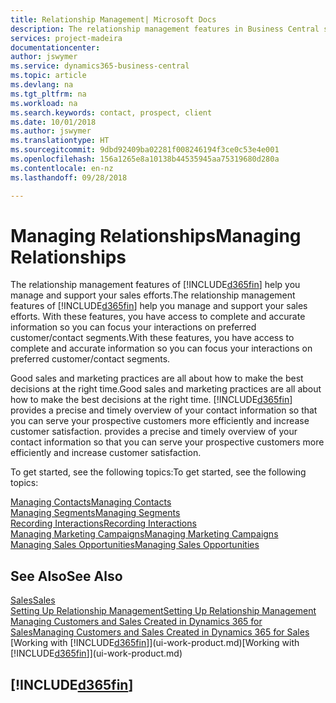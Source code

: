 ```yaml
---
title: Relationship Management| Microsoft Docs
description: The relationship management features in Business Central support your sales efforts and let you access information about contacts and prospects so you can serve customers efficiently.
services: project-madeira
documentationcenter: 
author: jswymer
ms.service: dynamics365-business-central
ms.topic: article
ms.devlang: na
ms.tgt_pltfrm: na
ms.workload: na
ms.search.keywords: contact, prospect, client
ms.date: 10/01/2018
ms.author: jswymer
ms.translationtype: HT
ms.sourcegitcommit: 9dbd92409ba02281f008246194f3ce0c53e4e001
ms.openlocfilehash: 156a1265e8a10138b44535945aa75319680d280a
ms.contentlocale: en-nz
ms.lasthandoff: 09/28/2018

---
```

# <a name="managing-relationships"></a><span data-ttu-id="29cb7-103">Managing Relationships</span><span class="sxs-lookup"><span data-stu-id="29cb7-103">Managing Relationships</span></span>
<span data-ttu-id="29cb7-104">The relationship management features of [!INCLUDE[d365fin](includes/d365fin_md.md)] help you manage and support your sales efforts.</span><span class="sxs-lookup"><span data-stu-id="29cb7-104">The relationship management features of [!INCLUDE[d365fin](includes/d365fin_md.md)] help you manage and support your sales efforts.</span></span> <span data-ttu-id="29cb7-105">With these features, you have access to complete and accurate information so you can focus your interactions on preferred customer/contact segments.</span><span class="sxs-lookup"><span data-stu-id="29cb7-105">With these features, you have access to complete and accurate information so you can focus your interactions on preferred customer/contact segments.</span></span>

<span data-ttu-id="29cb7-106">Good sales and marketing practices are all about how to make the best decisions at the right time.</span><span class="sxs-lookup"><span data-stu-id="29cb7-106">Good sales and marketing practices are all about how to make the best decisions at the right time.</span></span> [!INCLUDE[d365fin](includes/d365fin_md.md)] <span data-ttu-id="29cb7-107">provides a precise and timely overview of your contact information so that you can serve your prospective customers more efficiently and increase customer satisfaction.</span><span class="sxs-lookup"><span data-stu-id="29cb7-107"> provides a precise and timely overview of your contact information so that you can serve your prospective customers more efficiently and increase customer satisfaction.</span></span>

<span data-ttu-id="29cb7-108">To get started, see the following topics:</span><span class="sxs-lookup"><span data-stu-id="29cb7-108">To get started, see the following topics:</span></span>

[<span data-ttu-id="29cb7-109">Managing Contacts</span><span class="sxs-lookup"><span data-stu-id="29cb7-109">Managing Contacts</span></span>](marketing-contacts.md)  
[<span data-ttu-id="29cb7-110">Managing Segments</span><span class="sxs-lookup"><span data-stu-id="29cb7-110">Managing Segments</span></span>](marketing-segments.md)  
[<span data-ttu-id="29cb7-111">Recording Interactions</span><span class="sxs-lookup"><span data-stu-id="29cb7-111">Recording Interactions</span></span>](marketing-interactions.md)  
[<span data-ttu-id="29cb7-112">Managing Marketing Campaigns</span><span class="sxs-lookup"><span data-stu-id="29cb7-112">Managing Marketing Campaigns</span></span>](marketing-campaigns.md)  
[<span data-ttu-id="29cb7-113">Managing Sales Opportunities</span><span class="sxs-lookup"><span data-stu-id="29cb7-113">Managing Sales Opportunities</span></span>](marketing-manage-sales-opportunities.md)

## <a name="see-also"></a><span data-ttu-id="29cb7-114">See Also</span><span class="sxs-lookup"><span data-stu-id="29cb7-114">See Also</span></span>
[<span data-ttu-id="29cb7-115">Sales</span><span class="sxs-lookup"><span data-stu-id="29cb7-115">Sales</span></span>](sales-manage-sales.md)  
[<span data-ttu-id="29cb7-116">Setting Up Relationship Management</span><span class="sxs-lookup"><span data-stu-id="29cb7-116">Setting Up Relationship Management</span></span>](marketing-setup-marketing.md)  
[<span data-ttu-id="29cb7-117">Managing Customers and Sales Created in Dynamics 365 for Sales</span><span class="sxs-lookup"><span data-stu-id="29cb7-117">Managing Customers and Sales Created in Dynamics 365 for Sales</span></span>](marketing-integrate-dynamicscrm.md)  
<span data-ttu-id="29cb7-118">[Working with [!INCLUDE[d365fin](includes/d365fin_md.md)]](ui-work-product.md)</span><span class="sxs-lookup"><span data-stu-id="29cb7-118">[Working with [!INCLUDE[d365fin](includes/d365fin_md.md)]](ui-work-product.md)</span></span>  

## [!INCLUDE[d365fin](includes/free_trial_md.md)]  
 

